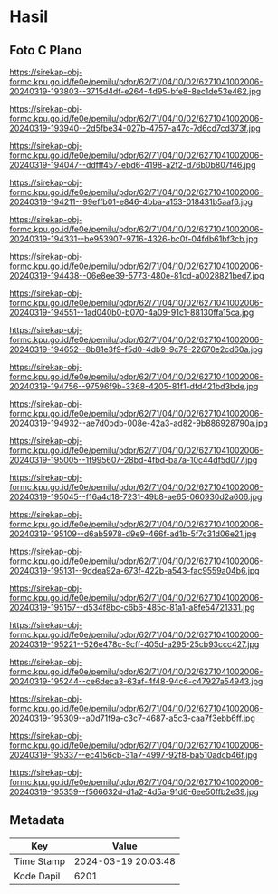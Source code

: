 # Hasil

## Foto C Plano

https://sirekap-obj-formc.kpu.go.id/fe0e/pemilu/pdpr/62/71/04/10/02/6271041002006-20240319-193803--3715d4df-e264-4d95-bfe8-8ec1de53e462.jpg

https://sirekap-obj-formc.kpu.go.id/fe0e/pemilu/pdpr/62/71/04/10/02/6271041002006-20240319-193940--2d5fbe34-027b-4757-a47c-7d6cd7cd373f.jpg

https://sirekap-obj-formc.kpu.go.id/fe0e/pemilu/pdpr/62/71/04/10/02/6271041002006-20240319-194047--ddfff457-ebd6-4198-a2f2-d76b0b807f46.jpg

https://sirekap-obj-formc.kpu.go.id/fe0e/pemilu/pdpr/62/71/04/10/02/6271041002006-20240319-194211--99effb01-e846-4bba-a153-018431b5aaf6.jpg

https://sirekap-obj-formc.kpu.go.id/fe0e/pemilu/pdpr/62/71/04/10/02/6271041002006-20240319-194331--be953907-9716-4326-bc0f-04fdb61bf3cb.jpg

https://sirekap-obj-formc.kpu.go.id/fe0e/pemilu/pdpr/62/71/04/10/02/6271041002006-20240319-194438--06e8ee39-5773-480e-81cd-a0028821bed7.jpg

https://sirekap-obj-formc.kpu.go.id/fe0e/pemilu/pdpr/62/71/04/10/02/6271041002006-20240319-194551--1ad040b0-b070-4a09-91c1-88130ffa15ca.jpg

https://sirekap-obj-formc.kpu.go.id/fe0e/pemilu/pdpr/62/71/04/10/02/6271041002006-20240319-194652--8b81e3f9-f5d0-4db9-9c79-22670e2cd60a.jpg

https://sirekap-obj-formc.kpu.go.id/fe0e/pemilu/pdpr/62/71/04/10/02/6271041002006-20240319-194756--97596f9b-3368-4205-81f1-dfd421bd3bde.jpg

https://sirekap-obj-formc.kpu.go.id/fe0e/pemilu/pdpr/62/71/04/10/02/6271041002006-20240319-194932--ae7d0bdb-008e-42a3-ad82-9b886928790a.jpg

https://sirekap-obj-formc.kpu.go.id/fe0e/pemilu/pdpr/62/71/04/10/02/6271041002006-20240319-195005--1f995607-28bd-4fbd-ba7a-10c44df5d077.jpg

https://sirekap-obj-formc.kpu.go.id/fe0e/pemilu/pdpr/62/71/04/10/02/6271041002006-20240319-195045--f16a4d18-7231-49b8-ae65-060930d2a606.jpg

https://sirekap-obj-formc.kpu.go.id/fe0e/pemilu/pdpr/62/71/04/10/02/6271041002006-20240319-195109--d6ab5978-d9e9-466f-ad1b-5f7c31d06e21.jpg

https://sirekap-obj-formc.kpu.go.id/fe0e/pemilu/pdpr/62/71/04/10/02/6271041002006-20240319-195131--9ddea92a-673f-422b-a543-fac9559a04b6.jpg

https://sirekap-obj-formc.kpu.go.id/fe0e/pemilu/pdpr/62/71/04/10/02/6271041002006-20240319-195157--d534f8bc-c6b6-485c-81a1-a8fe54721331.jpg

https://sirekap-obj-formc.kpu.go.id/fe0e/pemilu/pdpr/62/71/04/10/02/6271041002006-20240319-195221--526e478c-9cff-405d-a295-25cb93ccc427.jpg

https://sirekap-obj-formc.kpu.go.id/fe0e/pemilu/pdpr/62/71/04/10/02/6271041002006-20240319-195244--ce6deca3-63af-4f48-94c6-c47927a54943.jpg

https://sirekap-obj-formc.kpu.go.id/fe0e/pemilu/pdpr/62/71/04/10/02/6271041002006-20240319-195309--a0d71f9a-c3c7-4687-a5c3-caa7f3ebb6ff.jpg

https://sirekap-obj-formc.kpu.go.id/fe0e/pemilu/pdpr/62/71/04/10/02/6271041002006-20240319-195337--ec4156cb-31a7-4997-92f8-ba510adcb46f.jpg

https://sirekap-obj-formc.kpu.go.id/fe0e/pemilu/pdpr/62/71/04/10/02/6271041002006-20240319-195359--f566632d-d1a2-4d5a-91d6-6ee50ffb2e39.jpg


## Metadata

| Key        | Value               |
| ---------- | ------------------- |
| Time Stamp | 2024-03-19 20:03:48 |
| Kode Dapil | 6201                |



